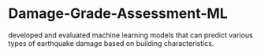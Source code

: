 # Damage-Grade-Assessment-ML
 developed and evaluated machine learning models that can predict various types of earthquake damage based on building characteristics.

